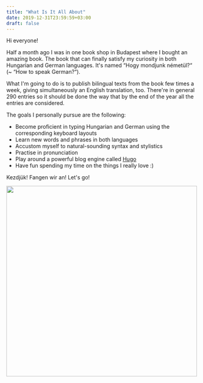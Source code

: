 ```yaml
---
title: "What Is It All About"
date: 2019-12-31T23:59:59+03:00
draft: false
---
```


Hi everyone!

Half a month ago I was in one book shop in Budapest where I bought an amazing book. The book that can finally satisfy my curiosity in both Hungarian and German languages. It's named “Hogy mondjunk németül?“ (~ “How to speak German?“).

What I'm going to do is to publish bilingual texts from the book few times a week, giving simultaneously an English translation, too. There're in general 290 entries so it should be done the way that by the end of the year all the entries are considered.

The goals I personally pursue are the following:

* Become proficient in typing Hungarian and German using the corresponding keyboard layouts
* Learn new words and phrases in both languages
* Accustom myself to natural-sounding syntax and stylistics
* Practise in pronunciation
* Play around a powerful blog engine called [Hugo](https://gohugo.io)
* Have fun spending my time on the things I really love :)

Kezdjük! Fangen wir an! Let's go!

<img src="../../images/front.jpg" height="500">
